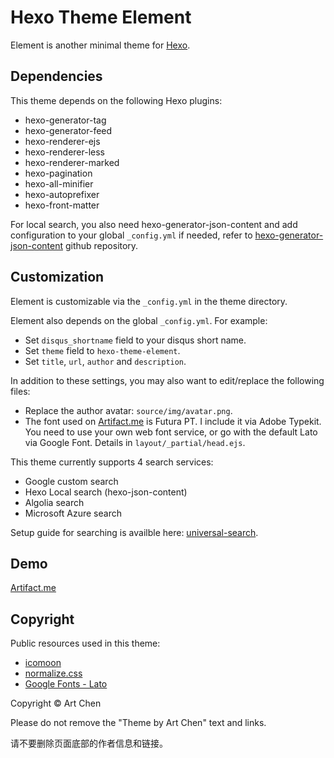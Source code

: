 # Hexo Theme Element

Element is another minimal theme for [Hexo](http://hexo.io).

## Dependencies

This theme depends on the following Hexo plugins:

* hexo-generator-tag
* hexo-generator-feed
* hexo-renderer-ejs
* hexo-renderer-less
* hexo-renderer-marked
* hexo-pagination
* hexo-all-minifier
* hexo-autoprefixer
* hexo-front-matter

For local search, you also need hexo-generator-json-content and add configuration to your global `_config.yml` if needed, refer to [hexo-generator-json-content](https://github.com/alexbruno/hexo-generator-json-content) github repository.

## Customization

Element is customizable via the `_config.yml` in the theme directory.

Element also depends on the global `_config.yml`. For example:

* Set `disqus_shortname` field to your disqus short name.
* Set `theme` field to `hexo-theme-element`.
* Set `title`, `url`, `author` and `description`.

In addition to these settings, you may also want to edit/replace the following files:

* Replace the author avatar: `source/img/avatar.png`.
* The font used on [Artifact.me](https://artifact.me) is Futura PT. I include it via Adobe Typekit. You need to use your own web font service, or go with the default Lato via Google Font. Details in `layout/_partial/head.ejs`.

This theme currently supports 4 search services:

* Google custom search
* Hexo Local search (hexo-json-content)
* Algolia search
* Microsoft Azure search

Setup guide for searching is availble here: [universal-search](https://github.com/artchen/universal-search).

## Demo

[Artifact.me](https://artifact.me)

## Copyright

Public resources used in this theme:

* [icomoon](https://icomoon.io/)
* [normalize.css](https://necolas.github.io/normalize.css/)
* [Google Fonts - Lato](https://fonts.google.com/specimen/Lato)

Copyright © Art Chen

Please do not remove the "Theme by Art Chen" text and links.

请不要删除页面底部的作者信息和链接。
